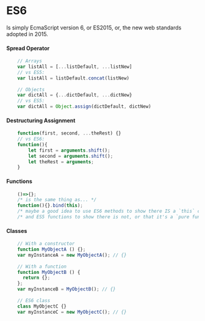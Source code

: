 # ES6           
Is simply EcmaScript version 6, or ES2015, or, the new web standards adopted in 2015.           
           
#### Spread Operator           
```javascript           
    // Arrays           
    var listAll = [...listDefault, ...listNew]           
    // vs ES5:           
    var listAll = listDefault.concat(listNew)           
           
    // Objects           
    var dictAll = {...dictDefault, ...dictNew}           
    // vs ES5:           
    var dictAll = Object.assign(dictDefault, dictNew)           
```           
           
#### Destructuring Assignment           
```javascript           
    function(first, second, ...theRest) {}           
    // vs ES6:           
    function(){           
        let first = arguments.shift();           
        let second = arguments.shift();           
        let theRest = arguments;           
    }           
```           
           
#### Functions           
```javascript           
    ()=>{};           
    /* is the same thing as... */           
    function(){}.bind(this);           
    /* maybe a good idea to use ES6 methods to show there IS a `this` context, */           
    /* and ES5 functions to show there is not, or that it's a `pure function` */           
```           
           
#### Classes           
```javascript           
    // With a constructor           
    function MyObjectA () {};           
    var myInstanceA = new MyObjectA(); // {}           
           
    // With a function           
    function MyObjectB () {           
      return {};           
    };           
    var myInstanceB = MyObjectB(); // {}           
           
    // ES6 class           
    class MyObjectC {}           
    var myInstanceC = new MyObjectC(); // {}           
```           
           
